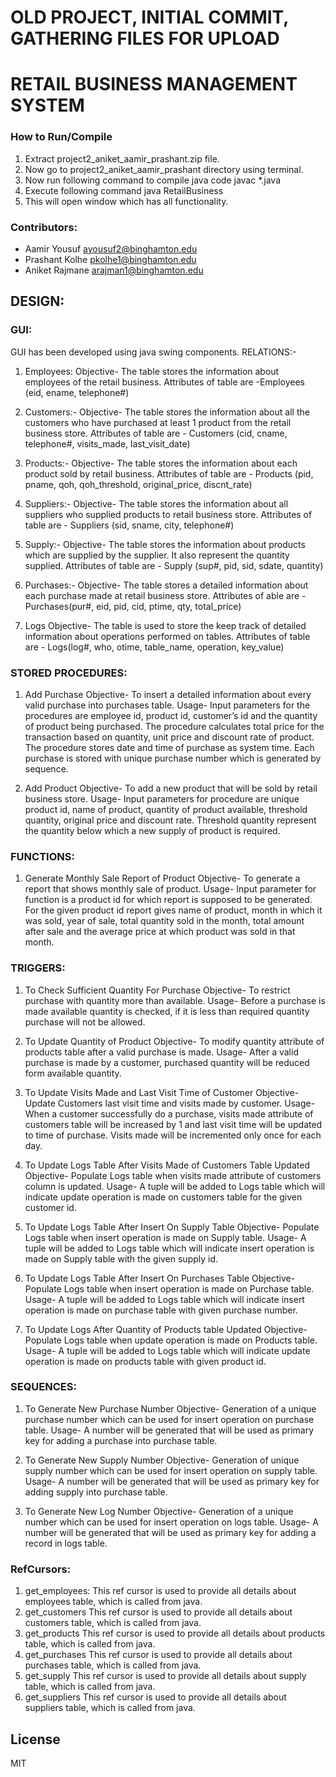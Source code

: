 # OLD PROJECT, INITIAL COMMIT, GATHERING FILES FOR UPLOAD

# RETAIL BUSINESS MANAGEMENT SYSTEM

### How to Run/Compile
1. Extract project2_aniket_aamir_prashant.zip file.
2. Now go to project2_aniket_aamir_prashant directory using terminal.
3. Now run following command to compile java code
javac *.java
4. Execute following command
java RetailBusiness
5. This will open window which has all functionality.

### Contributors: 
- Aamir Yousuf ayousuf2@binghamton.edu
- Prashant Kolhe pkolhe1@binghamton.edu
- Aniket Rajmane arajman1@binghamton.edu


## DESIGN: 
### GUI:
GUI has been developed using java swing components.
RELATIONS:-
1. Employees:
Objective- The table stores the information about employees of the retail business.
Attributes of table are -Employees (eid, ename, telephone#)

2. Customers:-
Objective- The table stores the information about all the customers who have purchased at least 1 product from the retail business store.
Attributes of table are - Customers (cid, cname, telephone#, visits_made, last_visit_date)

3. Products:-
Objective- The table stores the information about each product sold by retail business.
Attributes of table are - Products (pid, pname, qoh, qoh_threshold, original_price, discnt_rate)

4. Suppliers:-
Objective- The table stores the information about all suppliers who supplied products to retail business store.
Attributes of table are - Suppliers (sid, sname, city, telephone#)

5. Supply:-
Objective- The table stores the information about products which are supplied by the supplier. It also represent the quantity supplied.
Attributes of table are - Supply (sup#, pid, sid, sdate, quantity)

6. Purchases:-
Objective- The table stores a detailed information about each purchase made at retail business store.
Attributes of able are - Purchases(pur#, eid, pid, cid, ptime, qty, total_price)

7. Logs
Objective- The table is used to store the keep track of detailed information about operations performed on tables.
Attributes of table are - Logs(log#, who, otime, table_name, operation, key_value)


### STORED PROCEDURES:
1. Add Purchase
Objective- To insert a detailed information about every valid purchase into purchases table.
Usage- Input parameters for the procedures are employee id, product id, customer’s id and the quantity of product being purchased. The procedure calculates total price for the transaction based on quantity, unit price and discount rate of product. The procedure stores date and time of purchase as system time. Each purchase is stored with unique purchase number which is generated by sequence.

2. Add Product
Objective- To add a new product that will be sold by retail business store.
Usage- Input parameters for procedure are unique product id, name of product, quantity of product available, threshold quantity, original price and discount rate.
Threshold quantity represent the quantity below which a new supply of product is required.


### FUNCTIONS:
1. Generate Monthly Sale Report of Product
Objective- To generate a report that shows monthly sale of product.
Usage- Input parameter for function is a product id for which report is supposed to be generated. For the given product id report gives name of product, month in which it was sold, year of sale, total quantity sold in the month, total amount after sale and the average price at which product was sold in that month.

### TRIGGERS:
1. To Check Sufficient Quantity For Purchase
Objective- To restrict purchase with quantity more than available.
Usage- Before a purchase is made available quantity is checked, if it is less than required quantity purchase will not be allowed.

2. To Update Quantity of Product
Objective- To modify quantity attribute of products table after a valid purchase is made.
Usage- After a valid purchase is made by a customer, purchased quantity will be reduced form available quantity.

3. To Update Visits Made and Last Visit Time of Customer
Objective- Update Customers last visit time and visits made by customer.
Usage- When a customer successfully do a purchase, visits made attribute of customers table will be increased by 1 and last visit time will be updated to time of purchase. Visits made will be incremented only once for each day.

4. To Update Logs Table After Visits Made of Customers Table Updated
Objective- Populate Logs table when visits made attribute of customers column is updated.
Usage- A tuple will be added to Logs table which will indicate update operation is made on customers table for the given customer id. 

5. To Update Logs Table After Insert On Supply Table
Objective- Populate Logs table when insert operation is made on Supply table.
Usage- A tuple will be added to Logs table which will indicate insert operation is made on Supply table with the given supply id.

6. To Update Logs Table After Insert On Purchases Table
Objective- Populate Logs table when insert operation is made on Purchase table.
Usage- A tuple will be added to Logs table which will indicate insert operation is made on purchase table with given purchase number.
7. To Update Logs After Quantity of Products table Updated
Objective- Populate Logs table when update operation is made on Products table.
Usage- A tuple will be added to Logs table which will indicate update operation is made on products table with given product id.

### SEQUENCES:
1. To Generate New Purchase Number
Objective- Generation of a unique purchase number which can be used for insert operation on purchase table.
Usage- A number will be generated that will be used as primary key for adding a purchase into purchase table.

2. To Generate New Supply Number
Objective- Generation of unique supply number which can be used for insert operation on supply table.
Usage- A number will be generated that will be used as primary key for adding supply into purchase table.

3. To Generate New Log Number 
Objective- Generation of a unique number which can be used for insert operation on logs table.
Usage- A number will be generated that will be used as primary key for adding a record in logs table.

### RefCursors:
1. get_employees:
        This ref cursor is used to provide all details about employees table, which is called from java.
2. get_customers
This ref cursor is used to provide all details about customers table, which is called from java.
3. get_products
	This ref cursor is used to provide all details about products table, which is called from java.
4. get_purchases
	This ref cursor is used to provide all details about purchases table, which is called from java.
5. get_supply
This ref cursor is used to provide all details about supply table, which is called from java.
6. get_suppliers
This ref cursor is used to provide all details about suppliers table, which is called from java.

License
----

MIT